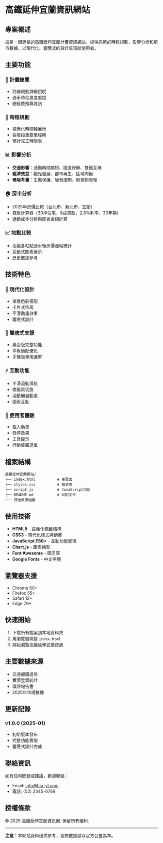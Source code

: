 # 高鐵延伸宜蘭資訊網站

## 專案概述

這是一個專業的高鐵延伸宜蘭計畫資訊網站，提供完整的時程規劃、影響分析和房市數據，以現代化、響應式的設計呈現給使用者。

## 主要功能

### 🚄 計畫總覽
- 路線規劃詳細說明
- 通車時程進度追蹤
- 總經費預算資訊

### 📅 時程規劃
- 視覺化時間軸展示
- 各階段重要里程碑
- 預計完工時間表

### 📊 影響分析
- **交通影響**：通勤時間縮短、國道紓解、雙鐵互補
- **經濟效益**：觀光發展、都市再生、區域均衡
- **環境考量**：生態保護、噪音控制、廢棄物管理

### 🏠 房市分析
- 2025年房價比較（台北市、新北市、宜蘭）
- 貸款計算器（30坪住宅，8成貸款，2.8%利率，30年期）
- 通勤成本分析與節省金額計算

### 📈 站點比較
- 高鐵各站點通車後房價漲幅統計
- 互動式圖表展示
- 歷史數據參考

## 技術特色

### 🎨 現代化設計
- 漸層色彩搭配
- 卡片式佈局
- 平滑動畫效果
- 響應式設計

### 📱 響應式支援
- 桌面版完整功能
- 平板適配優化
- 手機版專用選單

### ⚡ 互動功能
- 平滑滾動導航
- 標籤頁切換
- 滾動觸發動畫
- 圖表互動

### 🎯 使用者體驗
- 載入動畫
- 懸停效果
- 工具提示
- 行動裝置選單

## 檔案結構

```
高鐵延伸宜蘭網站/
├── index.html          # 主頁面
├── styles.css          # 樣式表
├── script.js           # JavaScript功能
├── README.md           # 說明文件
└── 其他資源檔案
```

## 使用技術

- **HTML5** - 語義化標籤結構
- **CSS3** - 現代化樣式與動畫
- **JavaScript ES6+** - 互動功能實現
- **Chart.js** - 圖表繪製
- **Font Awesome** - 圖示庫
- **Google Fonts** - 中文字體

## 瀏覽器支援

- Chrome 60+
- Firefox 55+
- Safari 12+
- Edge 79+

## 快速開始

1. 下載所有檔案到本地資料夾
2. 用瀏覽器開啟 `index.html`
3. 開始瀏覽高鐵延伸宜蘭資訊

## 主要數據來源

- 交通部鐵道局
- 實價登錄統計
- 環評報告書
- 2025年市場數據

## 更新記錄

### v1.0.0 (2025-01)
- 初始版本發布
- 完整功能實現
- 響應式設計完成

## 聯絡資訊

如有任何問題或建議，歡迎聯絡：
- Email: info@hsr-yl.com
- 電話: (02) 2345-6789

## 授權條款

© 2025 高鐵延伸宜蘭資訊網. 保留所有權利.

---

**注意**：本網站資料僅供參考，實際數據請以官方公告為準。
